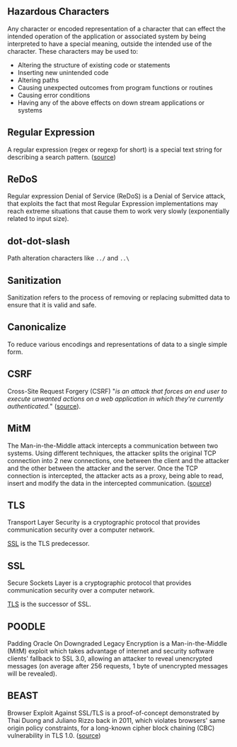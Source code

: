 ## Hazardous Characters

Any character or encoded representation of a character that can effect the
intended operation of the application or associated system by being interpreted
to have a special meaning, outside the intended use of the character. These
characters may be used to:

* Altering the structure of existing code or statements
* Inserting new unintended code
* Altering paths
* Causing unexpected outcomes from program functions or routines
* Causing error conditions
* Having any of the above effects on down stream applications or systems

## Regular Expression

A regular expression (regex or regexp for short) is a special text string for describing a search pattern. ([source][regex])

## ReDoS

Regular expression Denial of Service (ReDoS) is a Denial of Service attack,
that exploits the fact that most Regular Expression implementations may reach
extreme situations that cause them to work very slowly (exponentially related
to input size).

## dot-dot-slash

Path alteration characters like `../` and `..\`

## Sanitization

Sanitization refers to the process of removing or replacing submitted data to
ensure that it is valid and safe.

## Canonicalize

To reduce various encodings and representations of data to a single simple form.

## CSRF

Cross-Site Request Forgery (CSRF) "_is an attack that forces an end user to
execute unwanted actions on a web application in which they're currently
authenticated._" ([source][csrf]).

## MitM

The Man-in-the-Middle attack intercepts a communication between two systems.
Using different techniques, the attacker splits the original TCP connection
into 2 new connections, one between the client and the attacker and the other
between the attacker and the server. Once the TCP connection is intercepted,
the attacker acts as a proxy, being able to read, insert and modify the data in
the intercepted communication. ([source][mitm])

## TLS

Transport Layer Security is a cryptographic protocol that provides
communication security over a computer network.

[SSL](#ssl) is the TLS predecessor. 

## SSL

Secure Sockets Layer is a cryptographic protocol that provides communication
security over a computer network.

[TLS](#tls) is the successor of SSL.

## POODLE

Padding Oracle On Downgraded Legacy Encryption is a Man-in-the-Middle (MitM)
exploit which takes advantage of internet and security software clients'
fallback to SSL 3.0, allowing an attacker to reveal unencrypted messages (on
average after 256 requests, 1 byte of unencrypted messages will be revealed).

## BEAST

Browser Exploit Against SSL/TLS is a proof-of-concept demonstrated by Thai
Duong and Juliano Rizzo back in 2011, which violates browsers'  same origin
policy constraints, for a long-known cipher block chaining (CBC) vulnerability
in TLS 1.0. ([source][beast])

[regex]: http://www.regular-expressions.info/
[csrf]: https://www.owasp.org/index.php/Cross-Site_Request_Forgery_
[mitm]: https://www.owasp.org/index.php/Man-in-the-middle_attack
[beast]: https://en.wikipedia.org/wiki/Transport_Layer_Security#BEAST_attack

